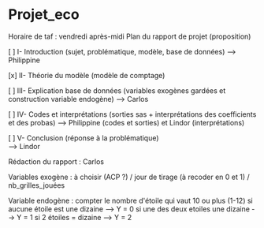 # Projet_eco

Horaire de taf : vendredi après-midi
Plan du rapport de projet (proposition)
 
 [ ] I-		Introduction (sujet, problématique, modèle, base de données)
		--> Philippine

 [x] II-	Théorie du modèle (modèle de comptage)

 [ ] III-	Explication base de données (variables exogènes gardées et construction variable endogène)
		--> Carlos

 [ ] IV-	Codes et interprétations (sorties sas + interprétations des coefficients et des probas)
		--> Philippine (codes et sorties) et Lindor (interprétations)

 [ ] V-		Conclusion (réponse à la problématique)		
		--> Lindor
 
Rédaction du rapport : Carlos

Variables exogène : à choisir (ACP ?) / jour de tirage (à recoder en 0 et 1) / nb_grilles_jouées 

Variable endogène : compter le nombre d'étoile qui vaut 10 ou plus (1-12)
si aucune étoile est une dizaine --> Y = 0
si une des deux etoiles une dizaine --> Y = 1
si 2 étoiles = dizaine --> Y = 2
